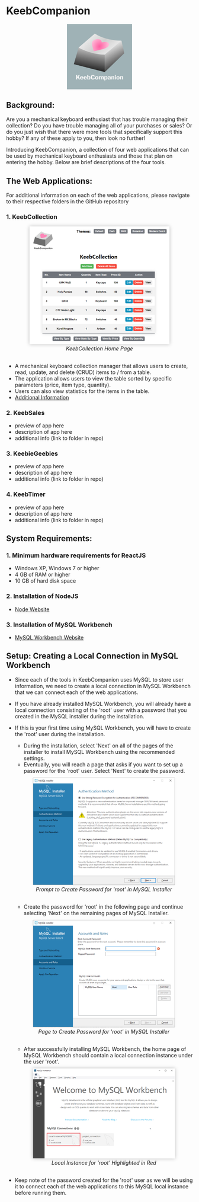 # KeebCompanion

<p>
  <img 
    src="imgs/png/logo_main2.png"
    alt="KeebCompanion Logo"
    style="display: block; margin: 0 auto; width: 35%"
  />
</p>

## Background:

Are you a mechanical keyboard enthusiast that has trouble managing their collection? Do you have trouble managing all of your purchases or sales? Or do you just wish that there were more tools that specifically support this hobby? If any of these apply to you, then look no further!

Introducing KeebCompanion, a collection of four web applications that can be used by mechanical keyboard enthusiasts and those that plan on entering the hobby. Below are brief descriptions of the four tools.

## The Web Applications:

For additional information on each of the web applications, please navigate to their respective folders in the GitHub repository

### 1. KeebCollection

<figure style="display: block; margin: 0 auto; width: 75%; margin-bottom: 30px"> 
  <img style = "box-shadow: 0 0 10px #00000040" src="imgs/png/collection_preview.png" />
  <figcaption style="text-align: center; font-style: italic">KeebCollection Home Page</figcaption>
</figure>

- A mechanical keyboard collection manager that allows users to create, read, update, and delete (CRUD) items to / from a table.
- The application allows users to view the table sorted by specific parameters (price, item type, quantity).
- Users can also view statistics for the items in the table.
- <a href="https://github.com/jal004/KeebCompanion/tree/main/KeebCollection" target="_blank">Additional Information</a>

### 2. KeebSales

- preview of app here
- description of app here
- additional info (link to folder in repo)

### 3. KeebieGeebies

- preview of app here
- description of app here
- additional info (link to folder in repo)

### 4. KeebTimer

- preview of app here
- description of app here
- additional info (link to folder in repo)

## System Requirements:

### 1. Minimum hardware requirements for ReactJS

- Windows XP, Windows 7 or higher
- 4 GB of RAM or higher
- 10 GB of hard disk space

### 2. Installation of NodeJS

- <a href="https://nodejs.org/en/download/" target="_blank">Node Website</a>

### 3. Installation of MySQL Workbench

- <a href="https://www.mysql.com/products/workbench/" target="_blank">MySQL Workbench Website</a>

## Setup: Creating a Local Connection in MySQL Workbench

- Since each of the tools in KeebCompanion uses MySQL to store user information, we need to create a local connection in MySQL Workbench that we can connect each of the web applications.
- If you have already installed MySQL Workbench, you will already have a local connection consisting of the 'root' user with a password that you created in the MySQL installer during the installation.
- If this is your first time using MySQL Workbench, you will have to create the 'root' user during the installation.

  - During the installation, select 'Next' on all of the pages of the installer to install MySQL Workbench using the recommended settings.
  - Eventually, you will reach a page that asks if you want to set up a password for the 'root' user.
    Select 'Next' to create the password.

  <figure style="display: block; margin: 0 auto; width: 80%; margin-top: 10px;margin-bottom: 30px"> 
    <img src="imgs/png/mysql_setup_auth.png" />
    <figcaption style="text-align: center; font-style: italic">Prompt to Create Password for 'root' in MySQL Installer</figcaption>
  </figure>

  - Create the password for 'root' in the following page and continue selecting 'Next' on the remaining pages of MySQL Installer.

  <figure style="display: block; margin: 0 auto; width: 80%; margin-top: 10px; margin-bottom: 30px"> 
    <img src="imgs/png/mysql_root_pass.png" />
    <figcaption style="text-align: center; font-style: italic">Page to Create Password for 'root' in MySQL Installer</figcaption>
  </figure>

  - After successfully installing MySQL Workbench, the home page of MySQL Workbench should contain a local connection instance under the user 'root'.
  <figure style="display: block; margin: 0 auto; width: 80%; margin-top: 10px; margin-bottom: 30px"> 
    <img style = "box-shadow: 0 0 10px #00000040" src="imgs/png/mysql_success.png" />
    <figcaption style="text-align: center; font-style: italic">Local Instance for 'root' Highlighted in Red</figcaption>
  </figure>

- Keep note of the password created for the 'root' user as we will be using it to connect each of the web applications to this MySQL local instance before running them.

<!-- The following lines below will not be used here, but parts of it can be used in the individual README's -->
<!-- ### 2. Running the Web Applications

- In order to run each of the four web applications:
  1. Clone the repository
  2. Navigate to the directory of the repository
  3. Navigate to the directory of the desired application
  4. Complete the additional setup specified in the README of that directory on GitHub
  5. Run the command:

```
npm run start-app
```

- The absolute paths from the repository folder (KeebCompanion) that we have to navigate to in order to run the command above are:

```
/KeebCompanion/KeebCollection
/KeebCompanion/KeebSales
/KeebCompanion/KeebieGeebies
/KeebCompanion/KeebTimer
``` -->

